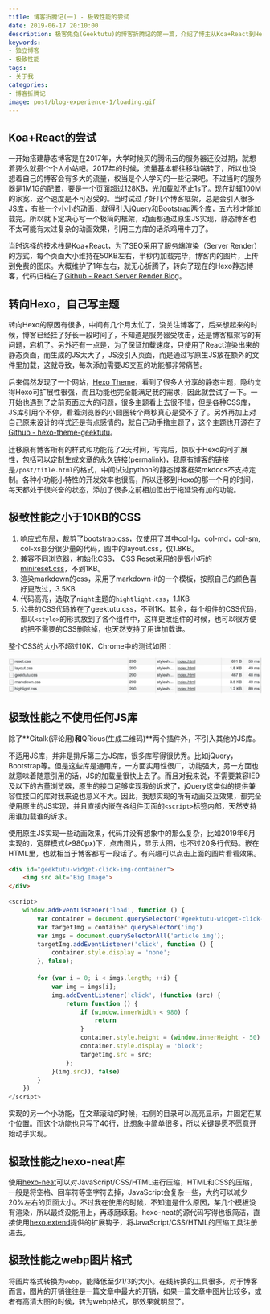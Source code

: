 ```yaml
---
title: 博客折腾记(一) - 极致性能的尝试
date: 2019-06-17 20:10:00
description: 极客兔兔(Geektutu)的博客折腾记的第一篇，介绍了博主从Koa+React到Hexo的切换，以及为达到极致性能的一些尝试。
keywords:
- 独立博客
- 极致性能
tags:
- 关于我
categories: 
- 博客折腾记
image: post/blog-experience-1/loading.gif
---
```


## Koa+React的尝试

一开始搭建静态博客是在2017年，大学时候买的腾讯云的服务器还没过期，就想着要么就搭个个人小站吧。2017年的时候，流量基本都往移动端转了，所以也没想着自己的博客会有多大的流量，权当是个人学习的一些记录吧。不过当时的服务器是1M1G的配置，要是一个页面超过128KB，光加载就不止1s了。现在动辄100M的家宽，这个速度是不可忍受的。当时试过了好几个博客框架，总是会引入很多JS库，有些一个小小的动画，就得引入jQuery和Bootstrap两个库，五六秒才能加载完。所以就下定决心写一个极简的框架，动画都通过原生JS实现，静态博客也不太可能有太过复杂的动画效果，引用三方库的话杀鸡用牛刀了。

当时选择的技术栈是Koa+React，为了SEO采用了服务端渲染（Server Render）的方式，每个页面大小维持在50KB左右，半秒内加载完毕，博客内的图片，上传到免费的图床。大概维护了1年左右，就无心折腾了，转向了现在的Hexo静态博客，代码归档在了[Github - React Server Render Blog](https://github.com/geektutu/hexo-theme-geektutu/tree/react-server-render-blog)。

## 转向Hexo，自己写主题

转向Hexo的原因有很多，中间有几个月太忙了，没关注博客了，后来想起来的时候，博客已经挂了好长一段时间了，不知道是服务器受攻击，还是博客框架写的有问题，宕机了。另外还有一点是，为了保证加载速度，只使用了React渲染出来的静态页面，而生成的JS太大了，JS没引入页面，而是通过写原生JS放在额外的文件里加载，这就导致，每次添加需要JS交互的功能都非常痛苦。

后来偶然发现了一个网站，[Hexo Theme](https://hexo.io/themes/index.html)，看到了很多人分享的静态主题，隐约觉得Hexo可扩展性很强，而且功能也完全能满足我的需求，因此就尝试了一下。一开始也遇到了之前页面过大的问题，很多主题看上去很不错，但是各种CSS库，JS库引用个不停，看着浏览器的小圆圈转个两秒真心是受不了了。另外再加上对自己原来设计的样式还是有点感情的，就自己动手撸主题了，这个主题也开源在了[Github - hexo-theme-geektutu](https://github.com/geektutu/hexo-theme-geektutu)。

迁移原有博客所有的样式和功能花了2天时间，写完后，惊叹于Hexo的可扩展性，包括可以定制生成文章的永久链接(permalink)，我原有博客的链接是`/post/title.html`的格式，中间试过python的静态博客框架mkdocs不支持定制。各种小功能小特性的开发效率也很高，所以迁移到Hexo的那一个月的时间，每天都处于很兴奋的状态，添加了很多之前相加但出于拖延没有加的功能。

## 极致性能之小于10KB的CSS

1. 响应式布局，裁剪了[bootstrap.css](http://v3.bootcss.com/components/)，仅使用了其中col-lg，col-md，col-sm, col-xs部分很少量的代码，图中的layout.css，仅1.8KB。
2. 兼容不同浏览器，初始化CSS， CSS Reset采用的是很小巧的[minireset.css](https://github.com/jgthms/minireset.css)，不到1KB。
3. 渲染markdown的css，采用了markdown-it的一个模板，按照自己的颜色喜好更改过，3.5KB
4. 代码高亮，选取了`night`主题的`hightlight.css`，1.1KB
5. 公共的CSS代码放在了geektutu.css，不到1K。其余，每个组件的CSS代码，都以`<style>`的形式放到了各个组件中，这样更改组件的时候，也可以很方便的把不需要的CSS删除掉，也天然支持了用谁加载谁。

整个CSS的大小不超过10K，Chrome中的测试如图：

![Geektutu Network Chrome Test](blog-experience-1/geektutu-css-chrome.webp)

## 极致性能之不使用任何JS库

除了**Gitalk(评论用)**和**QRious(生成二维码)**两个插件外，不引入其他的JS库。

不适用JS库，并非是排斥第三方JS库，很多库写得很优秀。比如jQuery，Bootstrap等。但是这些库是通用库，一方面实用性很广，功能强大，另一方面也就意味着随意引用的话，JS的加载量很快上去了。而且对我来说，不需要兼容IE9及以下的古董浏览器，原生的接口足够实现我的诉求了，jQuery这类似的提供兼容性接口的库对我来说也意义不大。因此，我想实现的所有动画交互效果，都完全使用原生的JS实现，并且直接内嵌在各组件页面的`<script>`标签内部，天然支持用谁加载谁的诉求。

使用原生JS实现一些动画效果，代码并没有想象中的那么复杂，比如2019年6月实现的，宽屏模式(>980px)下，点击图片，显示大图，也不过20多行代码。嵌在HTML里，也就相当于博客都写一段话了。有兴趣可以点击上面的图片看看效果。

```html
<div id="geektutu-widget-click-img-container">
    <img src alt="Big Image">
</div>
```

```javascript
<script>
    window.addEventListener('load', function () {
        var container = document.querySelector('#geektutu-widget-click-img-container')
        var targetImg = container.querySelector('img')
        var imgs = document.querySelectorAll('article img');
        targetImg.addEventListener('click', function () {
            container.style.display = 'none';
        }, false);

        for (var i = 0; i < imgs.length; ++i) {
            var img = imgs[i];
            img.addEventListener('click', (function (src) {
                return function () {
                    if (window.innerWidth < 980) {
                        return
                    }
                    container.style.height = (window.innerHeight - 50) + 'px';
                    container.style.display = 'block';
                    targetImg.src = src;
                };
            }(img.src)), false)
        }
    })
</script>
```

实现的另一个小功能，在文章滚动的时候，右侧的目录可以高亮显示，并固定在某个位置。而这个功能也只写了40行，比想象中简单很多，所以关键是愿不愿意开始动手实现。

## 极致性能之hexo-neat库

使用[hexo-neat](https://github.com/rozbo/hexo-neat)可以对JavaScript/CSS/HTML进行压缩，HTML和CSS的压缩，一般是将空格、回车符等空字符去掉，JavaScript会复杂一些，大约可以减少20%左右的页面大小。不过我在使用的时候，不知道是什么原因，某几个模板没有渲染，所以最终没能用上，再琢磨琢磨。hexo-neat的源代码写得也很简洁，直接使用[hexo.extend](https://hexo.io/api/helper.html)提供的扩展钩子，将JavaScript/CSS/HTML的压缩工具注册进去。

## 极致性能之webp图片格式

将图片格式转换为`webp`，能降低至少1/3的大小。在线转换的工具很多，对于博客而言，图片的开销往往是一篇文章中最大的开销，如果一篇文章中图片比较多，或者有高清大图的时候，转为webp格式，那效果就明显了。
